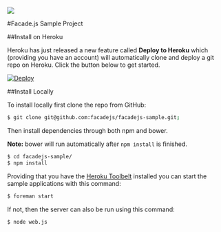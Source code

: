 [![](https://david-dm.org/facadejs/facadejs-sample.svg)](https://david-dm.org/facadejs/facadejs-sample)

#Facade.js Sample Project

##Install on Heroku

Heroku has just released a new feature called **Deploy to Heroku** which (providing you have an account) will automatically clone and deploy a git repo on Heroku. Click the button below to get started.

[![Deploy](https://www.herokucdn.com/deploy/button.svg)](https://heroku.com/deploy)

##Install Locally

To install locally first clone the repo from GitHub:

```bash
$ git clone git@github.com:facadejs/facadejs-sample.git;
```

Then install dependencies through both npm and bower.

**Note:** bower will run automatically after `npm install` is finished.

```bash
$ cd facadejs-sample/
$ npm install
```

Providing that you have the [Heroku Toolbelt](https://toolbelt.heroku.com/) installed you can start the sample applications with this command:

```bash
$ foreman start
```

If not, then the server can also be run using this command:

```bash
$ node web.js
```
